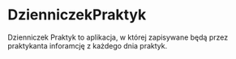 # DzienniczekPraktyk

Dzienniczek Praktyk to aplikacja, w której zapisywane będą przez praktykanta inforamcję z każdego dnia praktyk.
